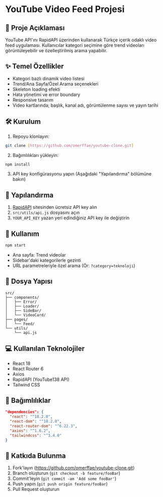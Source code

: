 # YouTube Video Feed Projesi

## 📜 Proje Açıklaması
YouTube API'ını RapidAPI üzerinden kullanarak Türkçe içerik odaklı video feed uygulaması. Kullanıcılar kategori seçimine göre trend videoları görüntüleyebilir ve özelleştirilmiş arama yapabilir.

## ✨ Temel Özellikler
- Kategori bazlı dinamik video listesi
- Trend/Ana Sayfa/Özel Arama seçenekleri
- Skeleton loading efekti
- Hata yönetimi ve error boundary
- Responsive tasarım
- Video kartlarında; başlık, kanal adı, görüntülenme sayısı ve yayın tarihi

## 🛠️ Kurulum
1. Repoyu klonlayın:
```bash
git clone [https://github.com/omerffae/youtube-clone.git]
```
2. Bağımlılıkları yükleyin:
```bash
npm install
```
3. API key konfigürasyonu yapın (Aşağıdaki "Yapılandırma" bölümüne bakın)

## 🔧 Yapılandırma
1. [RapidAPI](https://rapidapi.com/) sitesinden ücretsiz API key alın
2. `src/utils/api.js` dosyasını açın
3. `YOUR_APİ_KEY` yazan yeri edindiğiniz API key ile değiştirin

## 🚀 Kullanım
```bash
npm start
```
- Ana sayfa: Trend videolar
- Sidebar'daki kategorilerle gezinti
- URL parametreleriyle özel arama (Ör: `?category=teknoloji`)

## 📂 Dosya Yapısı
```
src/
├── components/
│   ├── Error/
│   ├── Loader/
│   ├── SideBar/
│   └── VideoCard/
├── pages/
│   └── Feed/
└── utils/
    └── api.js
```

## 💻 Kullanılan Teknolojiler
- React 18
- React Router 6
- Axios
- RapidAPI (YouTube138 API)
- Tailwind CSS

## 📝 Bağımlılıklar
```json
"dependencies": {
  "react": "^18.2.0",
  "react-dom": "^18.2.0",
  "react-router-dom": "^6.22.3",
  "axios": "^1.6.2",
  "tailwindcss": "^3.4.0"
}
```

## 🤝 Katkıda Bulunma
1. Fork'layın (https://github.com/omerffae/youtube-clone.git)
2. Branch oluşturun (`git checkout -b feature/fooBar`)
3. Commit'leyin (`git commit -am 'Add some fooBar'`)
4. Push yapın (`git push origin feature/fooBar`)
5. Pull Request oluşturun

